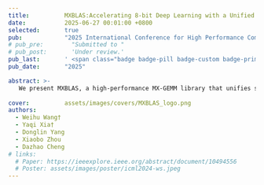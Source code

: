 ```yaml
---
title:          MXBLAS:Accelerating 8-bit Deep Learning with a Unified Micro-Scaled GEMM Library.
date:           2025-06-27 00:01:00 +0800
selected:       true
pub:            "2025 International Conference for High Performance Computing, Networking, Storage, and Analysis (SC)"
# pub_pre:        "Submitted to "
# pub_post:       'Under review.'
pub_last:       ' <span class="badge badge-pill badge-custom badge-primary">Conference</span><span class="badge badge-pill badge-custom badge-danger">CCF-A</span>'
pub_date:       "2025"

abstract: >-
   We present MXBLAS, a high-performance MX-GEMM library that unifies support across the full spectrum of MX-format variations.
  
cover:          assets/images/covers/MXBLAS_logo.png
authors:
  - Weihu Wang†
  - Yaqi Xia†
  - Donglin Yang
  - Xiaobo Zhou
  - Dazhao Cheng
# links:
  # Paper: https://ieeexplore.ieee.org/abstract/document/10494556
  # Poster: assets/images/poster/icml2024-ws.jpeg
---
```

